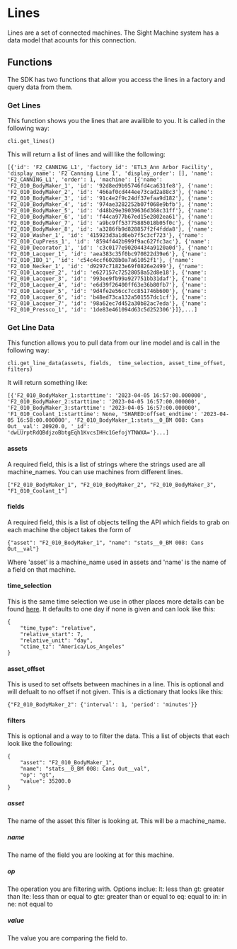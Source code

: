 # Lines
Lines are a set of connected machines.  The Sight Machine system has a data model that acounts for this connection.  

## Functions
The SDK has two functions that allow you access the lines in a factory and query data from them.

### Get Lines
This function shows you the lines that are availible to you.  It is called in the following way:
```
cli.get_lines()
```

This will return a list of lines and will like the following:
```
[{'id': 'F2_CANNING_L1', 'factory_id': 'ETL3_Ann Arbor Facility', 'display_name': 'F2 Canning Line 1', 'display_order': [], 'name': 'F2_CANNING_L1', 'order': 1, 'machine': [{'name': 'F2_010_BodyMaker_1', 'id': '92d8ed9b95746fd4ca631fe8'}, {'name': 'F2_010_BodyMaker_2', 'id': '466af0cd444ee73cad2a88c3'}, {'name': 'F2_010_BodyMaker_3', 'id': '91c4e2f9c24df37efaa9d182'}, {'name': 'F2_010_BodyMaker_4', 'id': '974ae3282252b07f068e9bfb'}, {'name': 'F2_010_BodyMaker_5', 'id': 'd48b29e39039636d368c31ff'}, {'name': 'F2_010_BodyMaker_6', 'id': 'f44ca977b67ed15e2802ea61'}, {'name': 'F2_010_BodyMaker_7', 'id': 'a9bc9ff53775885018b05f0c'}, {'name': 'F2_010_BodyMaker_8', 'id': 'a3286fb9d828857f2f4fdda8'}, {'name': 'F2_010_Washer_1', 'id': '415923d3a1d6eb7f5c3cf723'}, {'name': 'F2_010_CupPress_1', 'id': '8594f442b999f9ac627fc3ac'}, {'name': 'F2_010_Decorator_1', 'id': 'c3c0177e90204434a9120a0d'}, {'name': 'F2_010_Lacquer_1', 'id': 'aea383c35f0bc970822d39e6'}, {'name': 'F2_010_IBO_1', 'id': 'c54c4ccf6028b0a7a61052f1'}, {'name': 'F2_010_Necker_1', 'id': 'd9297c71823e69f0826e2499'}, {'name': 'F2_010_Lacquer_2', 'id': 'e627157c72528058a52d8e18'}, {'name': 'F2_010_Lacquer_3', 'id': '993ee9fb99a927751bb31daf'}, {'name': 'F2_010_Lacquer_4', 'id': 'e6d39f26400ff63e36b80fb7'}, {'name': 'F2_010_Lacquer_5', 'id': '9d4fe2e56cc7cc851746b600'}, {'name': 'F2_010_Lacquer_6', 'id': 'b48ed73ca132a501557dc1cf'}, {'name': 'F2_010_Lacquer_7', 'id': '98a62ec7d452a30b82ac7eda'}, {'name': 'F2_010_Pressco_1', 'id': '1de83e461094d63c5d252306'}]},...]
```

### Get Line Data
This function allows you to pull data from our line model and is call in the following way:
```
cli.get_line_data(assets, fields,  time_selection, asset_time_offset, filters)
```

It will return something like:
```
[{'F2_010_BodyMaker_1:starttime': '2023-04-05 16:57:00.000000', 'F2_010_BodyMaker_2:starttime': '2023-04-05 16:57:00.000000', 'F2_010_BodyMaker_3:starttime': '2023-04-05 16:57:00.000000', 'F1_010_Coolant_1:starttime': None, 'SHARED:offset_endtime': '2023-04-05 16:58:00.000000', 'F2_010_BodyMaker_1:stats__0_BM 008: Cans Out__val': 20920.0, '_id': 'dwLUrptRdQBdjzoBbtgEqh1KvcsIHHc1GefojYTNWXA='}...]
```

#### assets
A required field, this is a list of strings where the strings used are all machine_names.  You can use machines from different lines.
```
["F2_010_BodyMaker_1", "F2_010_BodyMaker_2", "F2_010_BodyMaker_3", "F1_010_Coolant_1"]
```

#### fields
A required field, this is a list of objects telling the API which fields to grab on each machine the object takes the form of
```
{"asset": "F2_010_BodyMaker_1", "name": "stats__0_BM 008: Cans Out__val"}
```
Where 'asset' is a machine_name used in assets and 'name' is the name of a field on that machine.

#### time_selection
This is the same time selection we use in other places more details can be found [here](/docs/commonly_used_data_types/data_viz_query.md#time_selection).  It defaults to one day if none is given and can look like this:
```
{
    "time_type": "relative",
    "relative_start": 7,
    "relative_unit": "day",
    "ctime_tz": "America/Los_Angeles"
}
```

#### asset_offset
This is used to set offsets between machines in a line.  This is optional and will defualt to no offset if not given.  This is a dictionary that looks like this:
```
{"F2_010_BodyMaker_2": {'interval': 1, 'period': 'minutes'}}
```

#### filters
This is optional and a way to to filter the data.  This a list of objects that each look like the following:
```
{
    "asset": "F2_010_BodyMaker_1",
    "name": "stats__0_BM 008: Cans Out__val",
    "op": "gt",
    "value": 35200.0
}
```

##### asset
The name of the asset this filter is looking at. This will be a machine_name.

##### name
The name of the field you are looking at for this machine.

##### op
The operation you are filtering with.  Options inclue:
lt: less than
gt: greater than
lte: less than or equal to
gte: greater than or equal to
eq: equal to
in: in
ne: not equal to

##### value
The value you are comparing the field to.
